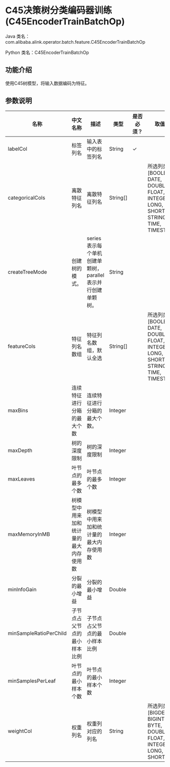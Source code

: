 # C45决策树分类编码器训练 (C45EncoderTrainBatchOp)
Java 类名：com.alibaba.alink.operator.batch.feature.C45EncoderTrainBatchOp

Python 类名：C45EncoderTrainBatchOp


## 功能介绍
使用C45树模型，将输入数据编码为特征。

## 参数说明

| 名称 | 中文名称 | 描述 | 类型 | 是否必须？ | 取值范围 | 默认值 |
| --- | --- | --- | --- | --- | --- | --- |
| labelCol | 标签列名 | 输入表中的标签列名 | String | ✓ |  |  |
| categoricalCols | 离散特征列名 | 离散特征列名 | String[] |  | 所选列类型为 [BOOLEAN, DATE, DOUBLE, FLOAT, INTEGER, LONG, SHORT, STRING, TIME, TIMESTAMP] |  |
| createTreeMode | 创建树的模式。 | series表示每个单机创建单颗树，parallel表示并行创建单颗树。 | String |  |  | "series" |
| featureCols | 特征列名数组 | 特征列名数组，默认全选 | String[] |  | 所选列类型为 [BOOLEAN, DATE, DOUBLE, FLOAT, INTEGER, LONG, SHORT, STRING, TIME, TIMESTAMP] | null |
| maxBins | 连续特征进行分箱的最大个数 | 连续特征进行分箱的最大个数。 | Integer |  |  | 128 |
| maxDepth | 树的深度限制 | 树的深度限制 | Integer |  |  | 2147483647 |
| maxLeaves | 叶节点的最多个数 | 叶节点的最多个数 | Integer |  |  | 2147483647 |
| maxMemoryInMB | 树模型中用来加和统计量的最大内存使用数 | 树模型中用来加和统计量的最大内存使用数 | Integer |  |  | 64 |
| minInfoGain | 分裂的最小增益 | 分裂的最小增益 | Double |  |  | 0.0 |
| minSampleRatioPerChild | 子节点占父节点的最小样本比例 | 子节点占父节点的最小样本比例 | Double |  |  | 0.0 |
| minSamplesPerLeaf | 叶节点的最小样本个数 | 叶节点的最小样本个数 | Integer |  |  | 2 |
| weightCol | 权重列名 | 权重列对应的列名 | String |  | 所选列类型为 [BIGDECIMAL, BIGINTEGER, BYTE, DOUBLE, FLOAT, INTEGER, LONG, SHORT] | null |

